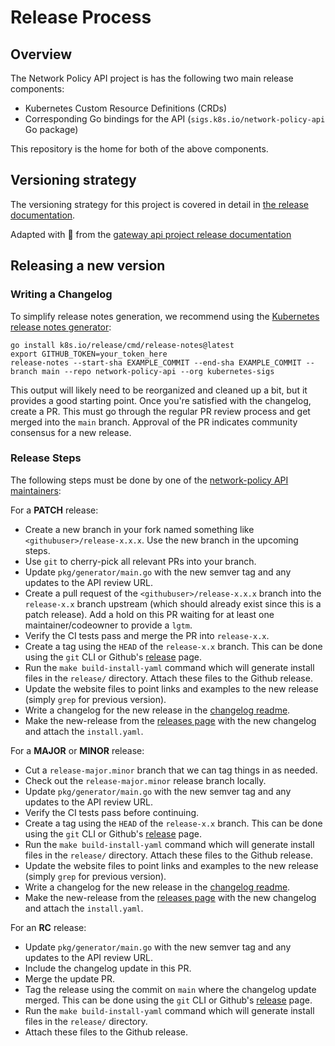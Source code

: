 # Release Process

## Overview

The Network Policy API project is has the following two main release components:
- Kubernetes Custom Resource Definitions (CRDs)
- Corresponding Go bindings for the API (`sigs.k8s.io/network-policy-api` Go package)

This repository is the home for both of the above components.

## Versioning strategy
The versioning strategy for this project is covered in detail in [the release
documentation].

[the release documentation]: site-src/versioning.md

Adapted with :blue_heart: from the [gateway api project release documentation](https://gateway-api.sigs.k8s.io/)

## Releasing a new version

### Writing a Changelog

To simplify release notes generation, we recommend using the [Kubernetes release
notes generator](https://github.com/kubernetes/release/blob/master/cmd/release-notes):

```
go install k8s.io/release/cmd/release-notes@latest
export GITHUB_TOKEN=your_token_here
release-notes --start-sha EXAMPLE_COMMIT --end-sha EXAMPLE_COMMIT --branch main --repo network-policy-api --org kubernetes-sigs
```

This output will likely need to be reorganized and cleaned up a bit, but it
provides a good starting point. Once you're satisfied with the changelog, create
a PR. This must go through the regular PR review process and get merged into the
`main` branch. Approval of the PR indicates community consensus for a new
release.

### Release Steps

The following steps must be done by one of the [network-policy API maintainers][network-policy-api-team]:

For a **PATCH** release:
- Create a new branch in your fork named something like `<githubuser>/release-x.x.x`. Use the new branch
  in the upcoming steps.
- Use `git` to cherry-pick all relevant PRs into your branch.
- Update `pkg/generator/main.go` with the new semver tag and any updates to the API review URL.
- Create a pull request of the `<githubuser>/release-x.x.x` branch into the `release-x.x` branch upstream
  (which should already exist since this is a patch release). Add a hold on this PR waiting for at least
  one maintainer/codeowner to provide a `lgtm`.
- Verify the CI tests pass and merge the PR into `release-x.x`.
- Create a tag using the `HEAD` of the `release-x.x` branch. This can be done using the `git` CLI or
  Github's [release][release] page.
- Run the `make build-install-yaml` command which will generate install files in the `release/` directory.
  Attach these files to the Github release.
- Update the website files to point links and examples to the new release (simply `grep` for previous version).
- Write a changelog for the new release in the [changelog readme](./CHANGELOG.md).
- Make the new-release from the [releases page](https://github.com/kubernetes-sigs/network-policy-api/releases) with the new changelog and attach the `install.yaml`.

For a **MAJOR** or **MINOR** release:

- Cut a `release-major.minor` branch that we can tag things in as needed.
- Check out the `release-major.minor` release branch locally.
- Update `pkg/generator/main.go` with the new semver tag and any updates to the API review URL.
- Verify the CI tests pass before continuing.
- Create a tag using the `HEAD` of the `release-x.x` branch. This can be done using the `git` CLI or
  Github's [release][release] page.
- Run the `make build-install-yaml` command which will generate install files in the `release/` directory.
  Attach these files to the Github release.
- Update the website files to point links and examples to the new release (simply `grep` for previous version).
- Write a changelog for the new release in the [changelog readme](./CHANGELOG.md).
- Make the new-release from the [releases page](https://github.com/kubernetes-sigs/network-policy-api/releases) with the new changelog and attach the `install.yaml`.

For an **RC** release:

- Update `pkg/generator/main.go` with the new semver tag and any updates to the API review URL.
- Include the changelog update in this PR.
- Merge the update PR.
- Tag the release using the commit on `main` where the changelog update merged.
  This can  be done using the `git` CLI or Github's [release][release]
  page.
- Run the `make build-install-yaml` command which will generate
  install files in the `release/` directory.
- Attach these files to the Github release.

[release]: https://github.com/kubernetes-sigs/network-policy-api/releases
[network-policy-api-team]: https://github.com/kubernetes/org/blob/main/config/kubernetes-sigs/sig-network/teams.yaml
